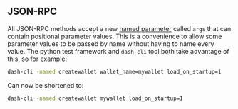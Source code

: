 JSON-RPC
---

All JSON-RPC methods accept a new [named
parameter](JSON-RPC-interface.md#parameter-passing) called `args` that can
contain positional parameter values. This is a convenience to allow some
parameter values to be passed by name without having to name every value. The
python test framework and `dash-cli` tool both take advantage of this, so
for example:

```sh
dash-cli -named createwallet wallet_name=mywallet load_on_startup=1
```

Can now be shortened to:

```sh
dash-cli -named createwallet mywallet load_on_startup=1
```

